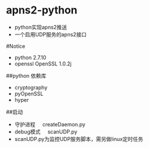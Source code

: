 # apns2-python
* python实现apns2推送
* 一个启用UDP服务的apns2接口

#Notice
* python 2.7.10
* openssl  OpenSSL 1.0.2j 



##python 依赖库
* cryptography
* pyOpenSSL
* hyper

##启动
* 守护进程       createDaemon.py
* debug模式      scanUDP.py
* scanUDP.py为监控UDP服务脚本，需另做linux定时任务
